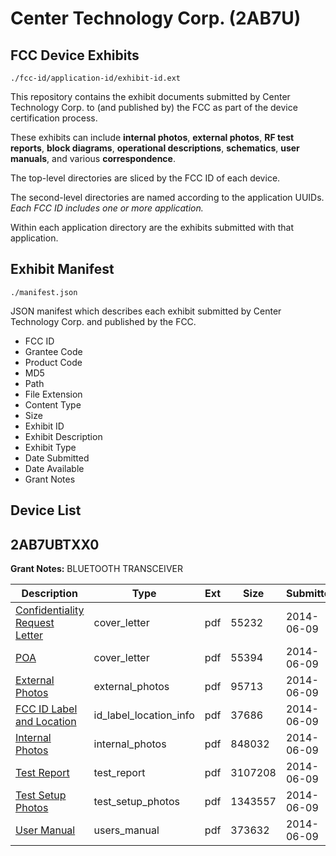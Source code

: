 # Center Technology Corp. (2AB7U)
## FCC Device Exhibits

```
./fcc-id/application-id/exhibit-id.ext
```

This repository contains the exhibit documents submitted by Center Technology Corp. to (and published by) the FCC as part of the device certification process.

These exhibits can include **internal photos**, **external photos**, **RF test reports**, **block diagrams**, **operational descriptions**, **schematics**, **user manuals**, and various **correspondence**.

The top-level directories are sliced by the FCC ID of each device.

The second-level directories are named according to the application UUIDs. *Each FCC ID includes one or more application.*

Within each application directory are the exhibits submitted with that application. 

## Exhibit Manifest

```
./manifest.json
```

JSON manifest which describes each exhibit submitted by Center Technology Corp. and published by the FCC.

- FCC ID
- Grantee Code
- Product Code
- MD5
- Path
- File Extension
- Content Type
- Size
- Exhibit ID
- Exhibit Description
- Exhibit Type
- Date Submitted
- Date Available
- Grant Notes

## Device List
## 2AB7UBTXX0
**Grant Notes:** BLUETOOTH TRANSCEIVER

| Description | Type | Ext | Size | Submitted | Available |
| ----------- | ---- | --- | ---- | --------- | --------- |
| [Confidentiality Request Letter](2AB7UBTXX0/bea8bece644c6e6730d238788b749adf/2288603.pdf) | cover_letter | pdf | 55232 | 2014-06-09 | 2014-06-09 |
| [POA](2AB7UBTXX0/bea8bece644c6e6730d238788b749adf/2288604.pdf) | cover_letter | pdf | 55394 | 2014-06-09 | 2014-06-09 |
| [External Photos](2AB7UBTXX0/bea8bece644c6e6730d238788b749adf/2288605.pdf) | external_photos | pdf | 95713 | 2014-06-09 | 2014-06-09 |
| [FCC ID Label and Location](2AB7UBTXX0/bea8bece644c6e6730d238788b749adf/2288607.pdf) | id_label_location_info | pdf | 37686 | 2014-06-09 | 2014-06-09 |
| [Internal Photos](2AB7UBTXX0/bea8bece644c6e6730d238788b749adf/2288606.pdf) | internal_photos | pdf | 848032 | 2014-06-09 | 2014-06-09 |
| [Test Report](2AB7UBTXX0/bea8bece644c6e6730d238788b749adf/2288608.pdf) | test_report | pdf | 3107208 | 2014-06-09 | 2014-06-09 |
| [Test Setup Photos](2AB7UBTXX0/bea8bece644c6e6730d238788b749adf/2288609.pdf) | test_setup_photos | pdf | 1343557 | 2014-06-09 | 2014-06-09 |
| [User Manual](2AB7UBTXX0/bea8bece644c6e6730d238788b749adf/2288610.pdf) | users_manual | pdf | 373632 | 2014-06-09 | 2014-06-09 |
